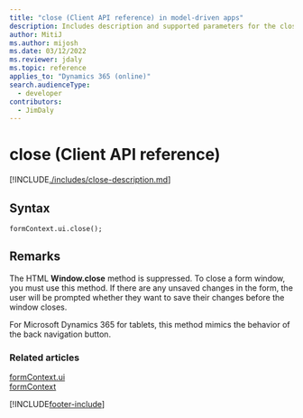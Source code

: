 ```yaml
---
title: "close (Client API reference) in model-driven apps"
description: Includes description and supported parameters for the close method.
author: MitiJ
ms.author: mijosh
ms.date: 03/12/2022
ms.reviewer: jdaly
ms.topic: reference
applies_to: "Dynamics 365 (online)"
search.audienceType: 
  - developer
contributors:
  - JimDaly
---
```

# close (Client API reference)



[!INCLUDE[./includes/close-description.md](./includes/close-description.md)]

## Syntax

`formContext.ui.close();`

## Remarks

The HTML **Window.close** method is suppressed. To close a form window, you must use this method. If there are any unsaved changes in the form, the user will be prompted whether they want to save their changes before the window closes.

For Microsoft Dynamics 365 for tablets, this method mimics the behavior of the back navigation button.

### Related articles

[formContext.ui](../formContext-ui.md)   
[formContext](../../clientapi-form-context.md)

[!INCLUDE[footer-include](../../../../../includes/footer-banner.md)]

